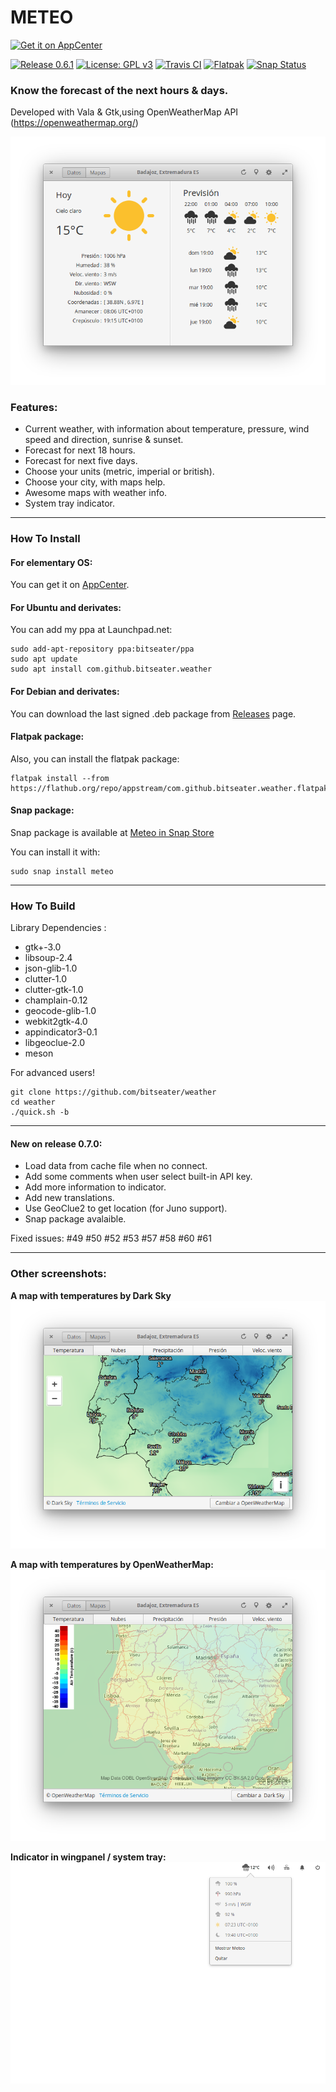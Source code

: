 # METEO

[![Get it on AppCenter](https://appcenter.elementary.io/badge.svg)](https://appcenter.elementary.io/com.github.bitseater.weather)﻿

[![Release 0.6.1](https://img.shields.io/badge/Release-0.7.ß-orange.svg)](https://github.com/bitseater/weather/releases) [![License: GPL v3](https://img.shields.io/badge/License-GPL%20v3-blue.svg)](http://www.gnu.org/licenses/gpl-3.0) [![Travis CI](https://travis-ci.org/bitseater/weather.svg?branch=master)](https://travis-ci.org/bitseater/weather/builds/) [![Flatpak](https://img.shields.io/badge/flatpak-download-lightgrey.svg)](https://flathub.org/repo/appstream/com.github.bitseater.weather.flatpakref) [![Snap Status](https://build.snapcraft.io/badge/bitseater/snap-meteo.svg)](https://build.snapcraft.io/user/bitseater/snap-meteo)


### Know the forecast of the next hours & days.

Developed with Vala & Gtk,using OpenWeatherMap API (https://openweathermap.org/)

![Screenshot](./data/screens/screenshot_1.png  "Weather")

### Features:

- Current weather, with information about temperature, pressure, wind speed and direction, sunrise & sunset.
- Forecast for next 18 hours.
- Forecast for next five days.
- Choose your units (metric, imperial or british).
- Choose your city, with maps help.
- Awesome maps with weather info.
- System tray indicator.

----

### How To Install

#### For elementary OS:

You can get it on [AppCenter](https://appcenter.elementary.io/com.github.bitseater.weather).

#### For Ubuntu and derivates:

You can add my ppa at Launchpad.net:

    sudo add-apt-repository ppa:bitseater/ppa
    sudo apt update
    sudo apt install com.github.bitseater.weather

#### For Debian and derivates:

You can download the last signed .deb package from [Releases](https://github.com/bitseater/weather/releases) page.

#### Flatpak package:

Also, you can install the flatpak package:

    flatpak install --from https://flathub.org/repo/appstream/com.github.bitseater.weather.flatpakref

#### Snap package:

Snap package is available at [Meteo in Snap Store](https://snapcraft.io/meteo)

You can install it with:

    sudo snap install meteo

----

### How To Build

Library Dependencies :

- gtk+-3.0
- libsoup-2.4
- json-glib-1.0
- clutter-1.0
- clutter-gtk-1.0
- champlain-0.12
- geocode-glib-1.0
- webkit2gtk-4.0
- appindicator3-0.1
- libgeoclue-2.0
- meson


For advanced users!

    git clone https://github.com/bitseater/weather
    cd weather
    ./quick.sh -b

----

#### New on release 0.7.0:

- Load data from cache file when no connect.
- Add some comments when user select built-in API key.
- Add more information to indicator.
- Add new translations.
- Use GeoClue2 to get location (for Juno support).
- Snap package avalaible.

Fixed issues: #49 #50 #52 #53 #57 #58 #60 #61

----
### Other screenshots:

**A map with temperatures by Dark Sky**
![Screenshot](./data/screens/screenshot_2.png  "Weather")

**A map with temperatures by OpenWeatherMap:**
![Screenshot](./data/screens/screenshot_3.png  "Weather")

**Indicator in wingpanel / system tray:**
![Screenshot](./data/screens/screenshot_4.png  "Weather")
